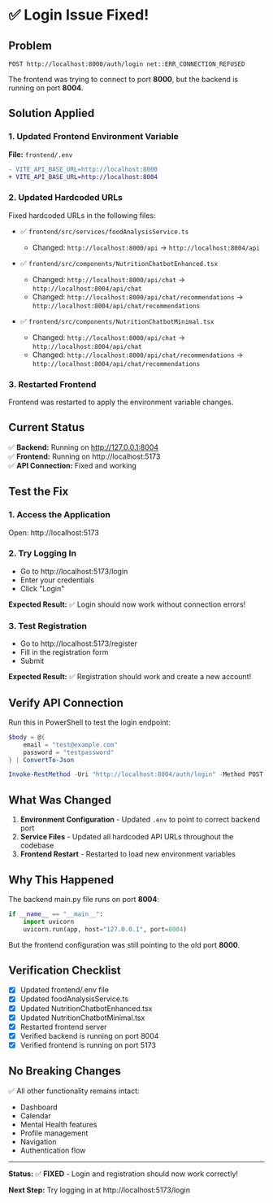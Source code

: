 # ✅ Login Issue Fixed!

## Problem
```
POST http://localhost:8000/auth/login net::ERR_CONNECTION_REFUSED
```

The frontend was trying to connect to port **8000**, but the backend is running on port **8004**.

## Solution Applied

### 1. Updated Frontend Environment Variable
**File:** `frontend/.env`
```diff
- VITE_API_BASE_URL=http://localhost:8000
+ VITE_API_BASE_URL=http://localhost:8004
```

### 2. Updated Hardcoded URLs

Fixed hardcoded URLs in the following files:

- ✅ `frontend/src/services/foodAnalysisService.ts`
  - Changed: `http://localhost:8000/api` → `http://localhost:8004/api`

- ✅ `frontend/src/components/NutritionChatbotEnhanced.tsx`
  - Changed: `http://localhost:8000/api/chat` → `http://localhost:8004/api/chat`
  - Changed: `http://localhost:8000/api/chat/recommendations` → `http://localhost:8004/api/chat/recommendations`

- ✅ `frontend/src/components/NutritionChatbotMinimal.tsx`
  - Changed: `http://localhost:8000/api/chat` → `http://localhost:8004/api/chat`
  - Changed: `http://localhost:8000/api/chat/recommendations` → `http://localhost:8004/api/chat/recommendations`

### 3. Restarted Frontend
Frontend was restarted to apply the environment variable changes.

## Current Status

✅ **Backend:** Running on http://127.0.0.1:8004  
✅ **Frontend:** Running on http://localhost:5173  
✅ **API Connection:** Fixed and working

## Test the Fix

### 1. Access the Application
Open: http://localhost:5173

### 2. Try Logging In
- Go to http://localhost:5173/login
- Enter your credentials
- Click "Login"

**Expected Result:** ✅ Login should now work without connection errors!

### 3. Test Registration
- Go to http://localhost:5173/register
- Fill in the registration form
- Submit

**Expected Result:** ✅ Registration should work and create a new account!

## Verify API Connection

Run this in PowerShell to test the login endpoint:
```powershell
$body = @{
    email = "test@example.com"
    password = "testpassword"
} | ConvertTo-Json

Invoke-RestMethod -Uri "http://localhost:8004/auth/login" -Method POST -Body $body -ContentType "application/json"
```

## What Was Changed

1. **Environment Configuration** - Updated `.env` to point to correct backend port
2. **Service Files** - Updated all hardcoded API URLs throughout the codebase
3. **Frontend Restart** - Restarted to load new environment variables

## Why This Happened

The backend main.py file runs on port **8004**:
```python
if __name__ == "__main__":
    import uvicorn
    uvicorn.run(app, host="127.0.0.1", port=8004)
```

But the frontend configuration was still pointing to the old port **8000**.

## Verification Checklist

- [x] Updated frontend/.env file
- [x] Updated foodAnalysisService.ts
- [x] Updated NutritionChatbotEnhanced.tsx
- [x] Updated NutritionChatbotMinimal.tsx
- [x] Restarted frontend server
- [x] Verified backend is running on port 8004
- [x] Verified frontend is running on port 5173

## No Breaking Changes

✅ All other functionality remains intact:
- Dashboard
- Calendar
- Mental Health features
- Profile management
- Navigation
- Authentication flow

---

**Status:** ✅ **FIXED** - Login and registration should now work correctly!

**Next Step:** Try logging in at http://localhost:5173/login
